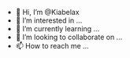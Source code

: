 - 👋 Hi, I’m @Kiabelax
- 👀 I’m interested in ...
- 🌱 I’m currently learning ...
- 💞️ I’m looking to collaborate on ...
- 📫 How to reach me ...

<!---
Kiabelax/Kiabelax is a ✨ special ✨ repository because its `README.md` (this file) appears on your GitHub profile.
You can click the Preview link to take a look at your changes.
--->
